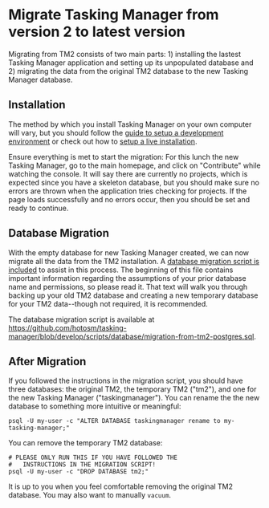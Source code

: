 # Migrate Tasking Manager from version 2 to latest version

Migrating from TM2 consists of two main parts: 1) installing the lastest Tasking Manager application and setting up its unpopulated database and 2) migrating the data from the original TM2 database to the new Tasking Manager database.

## Installation

The method by which you install Tasking Manager on your own computer will vary, but you should follow the [guide to setup a development environment](./setup-development.md) or check out how to [setup a live installation](./setup-live.md). 

Ensure everything is met to start the migration: For this lunch the new Tasking Manager, go to the main homepage, and click on "Contribute" while watching the console. It will say there are currently no projects, which is expected since you have a skeleton database, but you should make sure no errors are thrown when the application tries checking for projects. If the page loads successfully and no errors occur, then you should be set and ready to continue.

## Database Migration

With the empty database for new Tasking Manager created, we can now migrate all the data from the TM2 installation. A [database migration script is included](../scripts/database/migration-from-tm2-postgres.sql) to assist in this process. The beginning of this file contains important information regarding the assumptions of your prior database name and permissions, so please read it. That text will walk you through backing up your old TM2 database and creating a new temporary database for your TM2 data--though not required, it is recommended.

The database migration script is available at https://github.com/hotosm/tasking-manager/blob/develop/scripts/database/migration-from-tm2-postgres.sql.

## After Migration

If you followed the instructions in the migration script, you should have three databases: the original TM2, the temporary TM2 ("tm2"), and one for the new Tasking Manager ("taskingmanager"). You can rename the the new database to something more intuitive or meaningful:

```
psql -U my-user -c "ALTER DATABASE taskingmanager rename to my-tasking-manager;"
```

You can remove the temporary TM2 database:

```
# PLEASE ONLY RUN THIS IF YOU HAVE FOLLOWED THE 
#   INSTRUCTIONS IN THE MIGRATION SCRIPT!
psql -U my-user -c "DROP DATABASE tm2;"
```

It is up to you when you feel comfortable removing the original TM2 database. You may also want to manually `vacuum`.
